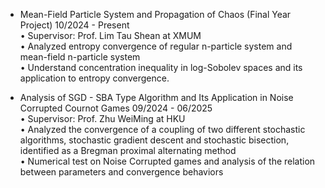- Mean-Field Particle System and Propagation of Chaos (Final Year Project)                     10/2024 - Present<br/>
• Supervisor: Prof. Lim Tau Shean at XMUM<br/>
• Analyzed entropy convergence of regular n-particle system and mean-field n-particle system<br/>
• Understand concentration inequality in log-Sobolev spaces and its application to entropy convergence.

- Analysis of SGD - SBA Type Algorithm and Its Application in Noise Corrupted Cournot Games      09/2024 - 06/2025<br/>
• Supervisor: Prof. Zhu WeiMing at HKU<br/>
• Analyzed the convergence of a coupling of two different stochastic algorithms, stochastic gradient descent and stochastic bisection, identified as a Bregman proximal alternating method<br/>
• Numerical test on Noise Corrupted games and analysis of the relation between parameters and convergence behaviors